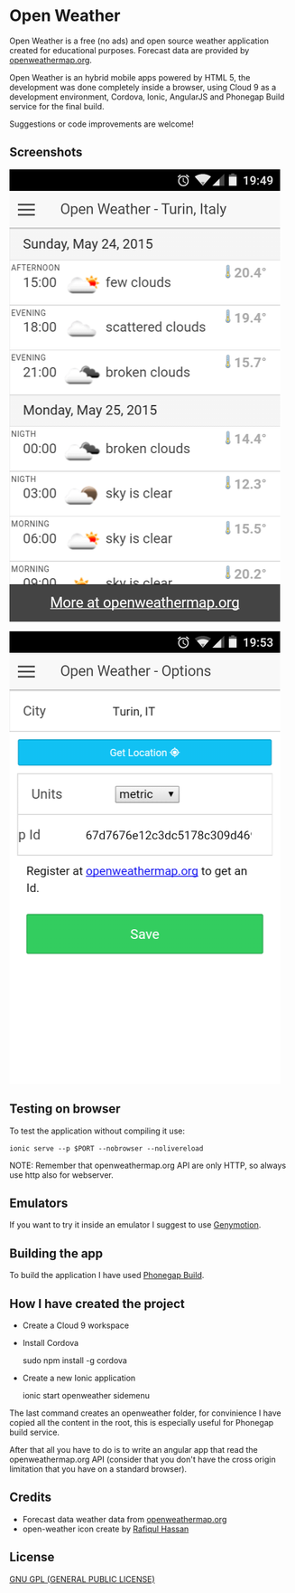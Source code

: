 # Open Weather

Open Weather is a free (no ads) and open source weather application created for educational purposes.
Forecast data are provided by [openweathermap.org](http://openweathermap.org/).

Open Weather is an hybrid mobile apps powered by HTML 5, 
the development was done completely inside a browser, using Cloud 9 as a development environment, 
Cordova, Ionic, AngularJS and Phonegap Build service for the final build.

Suggestions or code improvements are welcome!

## Screenshots

![screenshot 1](https://raw.githubusercontent.com/davideicardi/open-weather/master/docs/Screenshot_1.png)

![screenshot 2](https://raw.githubusercontent.com/davideicardi/open-weather/master/docs/Screenshot_2.png)


## Testing on browser

To test the application without compiling it use:

    ionic serve --p $PORT --nobrowser --nolivereload
    

NOTE: Remember that openweathermap.org API are only HTTP, so always use http also for webserver.


## Emulators

If you want to try it inside an emulator I suggest to use [Genymotion](https://www.genymotion.com/).


## Building the app

To build the application I have used [Phonegap Build](https://build.phonegap.com/apps).

    
## How I have created the project

- Create a Cloud 9 workspace
- Install Cordova

    sudo npm install -g cordova
    
- Create a new Ionic application

    ionic start openweather sidemenu
    
The last command creates an openweather folder, for convinience I have copied all the content in the root,
this is especially useful for Phonegap build service.

After that all you have to do is to write an angular app that read the openweathermap.org API 
(consider that you don't have the cross origin limitation that you have on a standard browser).

## Credits

- Forecast data weather data from [openweathermap.org](http://openweathermap.org/)
- open-weather icon create by [Rafiqul Hassan](http://www.iconarchive.com/artist/rafiqul-hassan.html)

## License

[GNU GPL (GENERAL PUBLIC LICENSE)](http://www.gnu.org/licenses/gpl-3.0.en.html)

